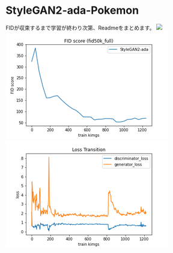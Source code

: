 # StyleGAN2-ada-Pokemon
FIDが収束するまで学習が終わり次第、Readmeをまとめます。
![](generate-pokemons.png)
![](stylegan2-ada-fid.png)
![](stylegan2-ada-loss.png)
